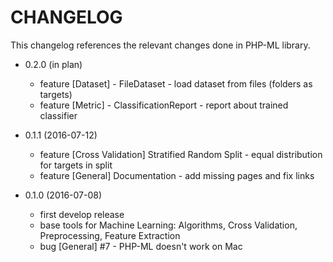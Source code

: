 CHANGELOG
=========

This changelog references the relevant changes done in PHP-ML library.

* 0.2.0 (in plan)
    * feature [Dataset] - FileDataset - load dataset from files (folders as targets)
    * feature [Metric] - ClassificationReport - report about trained classifier

* 0.1.1 (2016-07-12)
    * feature [Cross Validation] Stratified Random Split - equal distribution for targets in split
    * feature [General] Documentation - add missing pages and fix links

* 0.1.0 (2016-07-08)
    * first develop release
    * base tools for Machine Learning: Algorithms, Cross Validation, Preprocessing, Feature Extraction
    * bug [General] #7 - PHP-ML doesn't work on Mac
